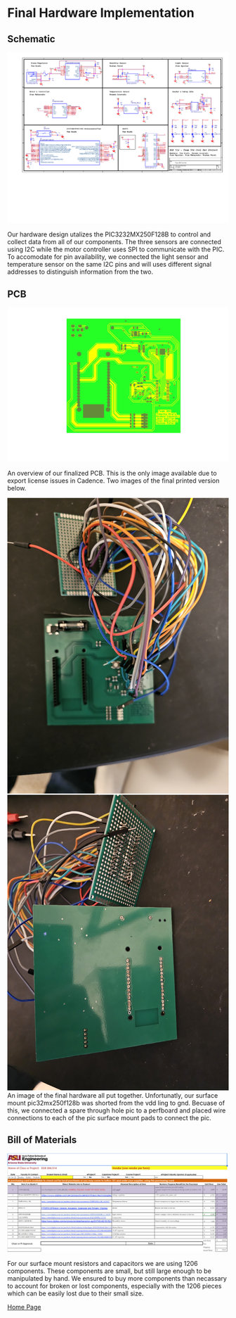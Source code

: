 # Final Hardware Implementation

## Schematic 
![Final Schematic](Images/team-design.png)


Our hardware design utalizes the PIC3232MX250F128B to control and collect data from all of our components. The three sensors are connected using I2C while the motor controller uses SPI to communicate with the PIC. To accomodate for pin availability, we connected the light sensor and temperature sensor on the same I2C pins and will uses different signal addresses to distinguish information from the two. 


## PCB
![Final PCB](Images/team-pcb.png)

An overview of our finalized PCB. This is the only image available due to export license issues in Cadence. Two images of the final printed version below.

![PCB Front](Images/pcb-front.jpg)
![PCB Back](Images/pcb-back.jpg)
An image of the final hardware all put together. Unfortunatly, our surface mount pic32mx250f128b was shorted from the vdd ling to gnd. Becuase of this, we connected a spare through hole pic to a perfboard and placed wire connections to each of the pic surface mount pads to connect the pic. 


## Bill of Materials
![Image](Images/314_BOM.png)

For our surface mount resistors and capacitors we are using 1206 components. These components are small, but still large enough to be manipulated by hand. We ensured to buy more components than necassary to account for broken or lost components, especially with the 1206 pieces which can be easily lost due to their small size. 

[Home Page](index.md)

